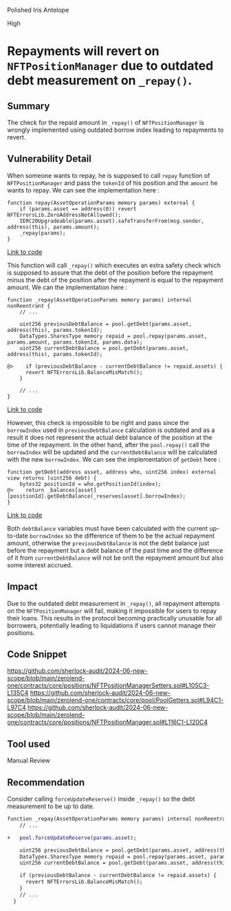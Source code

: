 Polished Iris Antelope

High

# Repayments will revert on ```NFTPositionManager``` due to outdated debt measurement on ```_repay()```.

## Summary
The check for the repaid amount in ```_repay()``` of ```NFTPositionManager``` is wrongly implemented using outdated borrow index leading to repayments to revert.

## Vulnerability Detail
When someone wants to repay, he is supposed to call ```repay``` function of ```NFTPositionManager``` and pass the ```tokenId``` of his position and the ```amount``` he wants to repay. We can see the implementation here :
```solidity
function repay(AssetOperationParams memory params) external {
    if (params.asset == address(0)) revert NFTErrorsLib.ZeroAddressNotAllowed();
    IERC20Upgradeable(params.asset).safeTransferFrom(msg.sender, address(this), params.amount);
    _repay(params);
}
```
[Link to code](https://github.com/sherlock-audit/2024-06-new-scope/blob/main/zerolend-one/contracts/core/positions/NFTPositionManager.sol#L116C1-L120C4)

This function will call ```_repay()``` which executes an extra safety check which is supposed to assure that the debt of the position before the repayment minus the debt of the position after the repayment is equal to the repayment amount. We can the implementation here :
```solidity
function _repay(AssetOperationParams memory params) internal nonReentrant {
    // ...

    uint256 previousDebtBalance = pool.getDebt(params.asset, address(this), params.tokenId);
    DataTypes.SharesType memory repaid = pool.repay(params.asset, params.amount, params.tokenId, params.data);
    uint256 currentDebtBalance = pool.getDebt(params.asset, address(this), params.tokenId);

@>    if (previousDebtBalance - currentDebtBalance != repaid.assets) {
      revert NFTErrorsLib.BalanceMisMatch();
    }

    // ...
}
```
[Link to code](https://github.com/sherlock-audit/2024-06-new-scope/blob/main/zerolend-one/contracts/core/positions/NFTPositionManagerSetters.sol#L105C3-L135C4)

However, this check is impossible to be right and pass since the ```borrowIndex``` used in ```previousDebtBalance``` calculation is outdated and as a result it does not represent the actual debt balance of the position at the time of the repayment. In the other hand, after the ```pool.repay()``` call the ```borrowIndex``` will be updated and the ```currentDebtBalance``` will be calculated with the new ```borrowIndex```. We can see the implementation of ```getDebt``` here :
```solidity
function getDebt(address asset, address who, uint256 index) external view returns (uint256 debt) {
    bytes32 positionId = who.getPositionId(index);
@>    return _balances[asset][positionId].getDebtBalance(_reserves[asset].borrowIndex);
}
```
[Link to code](https://github.com/sherlock-audit/2024-06-new-scope/blob/main/zerolend-one/contracts/core/pool/PoolGetters.sol#L94C1-L97C4)

Both ```debtBalance``` variables must have been calculated with the current up-to-date ```borrowIndex``` so the difference of them to be the actual repayment amount, otherwise the ```previousDebtBalance``` is not the debt balance just before the repayment but a debt balance of the past time and the difference of it from ```currentDebtBalance``` will not be onlt the repayment amount but also some interest accrued.

## Impact
Due to the outdated debt measurement in ```_repay()```, all repayment attempts on the ```NFTPositionManager``` will fail, making it impossible for users to repay their loans. This results in the protocol becoming practically unusable for all borrowers, potentially leading to liquidations if users cannot manage their positions.

## Code Snippet
https://github.com/sherlock-audit/2024-06-new-scope/blob/main/zerolend-one/contracts/core/positions/NFTPositionManagerSetters.sol#L105C3-L135C4
https://github.com/sherlock-audit/2024-06-new-scope/blob/main/zerolend-one/contracts/core/pool/PoolGetters.sol#L94C1-L97C4
https://github.com/sherlock-audit/2024-06-new-scope/blob/main/zerolend-one/contracts/core/positions/NFTPositionManager.sol#L116C1-L120C4

## Tool used
Manual Review

## Recommendation
Consider calling ```forceUpdateReserve()``` inside ```_repay()``` so the debt measurement to be up to date.
```diff
function _repay(AssetOperationParams memory params) internal nonReentrant {
    // ...

+   pool.forceUpdateReserve(params.asset); 

    uint256 previousDebtBalance = pool.getDebt(params.asset, address(this), params.tokenId);
    DataTypes.SharesType memory repaid = pool.repay(params.asset, params.amount, params.tokenId, params.data);
    uint256 currentDebtBalance = pool.getDebt(params.asset, address(this), params.tokenId);

    if (previousDebtBalance - currentDebtBalance != repaid.assets) {
      revert NFTErrorsLib.BalanceMisMatch();
    }
    // ...
  }
```